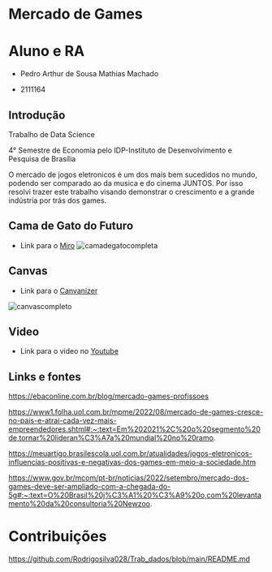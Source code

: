 # Mercado de Games

# Aluno e RA
- Pedro Arthur de Sousa Mathias Machado

- 2111164


##  Introdução
Trabalho de Data Science 

4° Semestre de Economia pelo IDP-Instituto de Desenvolvimento e Pesquisa de Brasília


O mercado de jogos eletronicos é um dos mais bem sucedidos no mundo, podendo ser comparado ao da musica e do cinema JUNTOS. Por isso resolvi trazer este trabalho visando demonstrar o crescimento e a grande indústria por trás dos games.
##  Cama de Gato do Futuro
- Link para o [Miro](https://miro.com/app/board/uXjVPKqRwS0=/)
![camadegatocompleta](https://user-images.githubusercontent.com/116168670/197637719-821f548b-414e-49b4-a74d-e56dfac9793f.png)



##  Canvas
- Link para o [Canvanizer](https://next.canvanizer.com/canvas/rqfvsnaavozEe)

![canvascompleto](https://user-images.githubusercontent.com/116168670/197638383-26ed4050-6849-41a8-aed1-e9d4ccfe8167.png)


## Video 
- Link para o video no [Youtube](https://youtu.be/mKvkvu0Zq1E)


## Links e fontes
https://ebaconline.com.br/blog/mercado-games-profissoes

https://www1.folha.uol.com.br/mpme/2022/08/mercado-de-games-cresce-no-pais-e-atrai-cada-vez-mais-empreendedores.shtml#:~:text=Em%202021%2C%20o%20segmento%20de,tornar%20lideran%C3%A7a%20mundial%20no%20ramo.

https://meuartigo.brasilescola.uol.com.br/atualidades/jogos-eletronicos-influencias-positivas-e-negativas-dos-games-em-meio-a-sociedade.htm

https://www.gov.br/mcom/pt-br/noticias/2022/setembro/mercado-dos-games-deve-ser-ampliado-com-a-chegada-do-5g#:~:text=O%20Brasil%20j%C3%A1%20%C3%A9%20o,com%20levantamento%20da%20consultoria%20Newzoo.


# Contribuições

https://github.com/Rodrigosilva028/Trab_dados/blob/main/README.md
